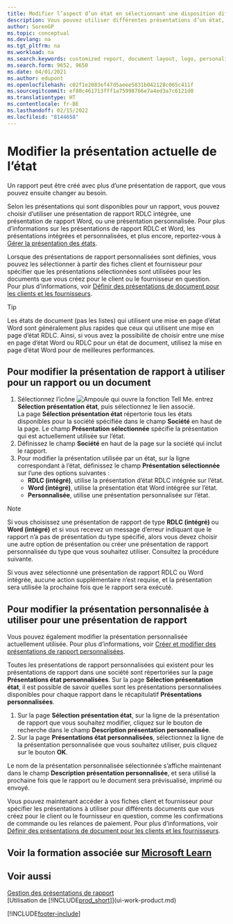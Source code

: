 ```yaml
---
title: Modifier l’aspect d’un état en sélectionnant une disposition différente
description: Vous pouvez utiliser différentes présentations d’un état, et passer d’une présentation à l’autre pour modifier l’aspect d’un état.
author: SorenGP
ms.topic: conceptual
ms.devlang: na
ms.tgt_pltfrm: na
ms.workload: na
ms.search.keywords: customized report, document layout, logo, personalize
ms.search.form: 9652, 9650
ms.date: 04/01/2021
ms.author: edupont
ms.openlocfilehash: c02f1e2083ef47d5aeee5831b042128c065c411f
ms.sourcegitcommit: ef80c461713fff1a75998766e7a4ed3a7c6121d0
ms.translationtype: HT
ms.contentlocale: fr-BE
ms.lasthandoff: 02/15/2022
ms.locfileid: "8144658"
---
```

# <a name="change-the-current-report-layout"></a>Modifier la présentation actuelle de l’état

Un rapport peut être créé avec plus d’une présentation de rapport, que vous pouvez ensuite changer au besoin.

Selon les présentations qui sont disponibles pour un rapport, vous pouvez choisir d’utiliser une présentation de rapport RDLC intégrée, une présentation de rapport Word, ou une présentation personnalisée. Pour plus d’informations sur les présentations de rapport RDLC et Word, les présentations intégrées et personnalisées, et plus encore, reportez-vous à [Gérer la présentation des états](ui-manage-report-layouts.md).

Lorsque des présentations de rapport personnalisées sont définies, vous pouvez les sélectionner à partir des fiches client et fournisseur pour spécifier que les présentations sélectionnées sont utilisées pour les documents que vous créez pour le client ou le fournisseur en question. Pour plus d’informations, voir [Définir des présentations de document pour les clients et les fournisseurs](ui-define-customer-vendor-document-layouts.md).

> [!TIP]  
> Les états de document (pas les listes) qui utilisent une mise en page d’état Word sont généralement plus rapides que ceux qui utilisent une mise en page d’état RDLC. Ainsi, si vous avez la possibilité de choisir entre une mise en page d’état Word ou RDLC pour un état de document, utilisez la mise en page d’état Word pour de meilleures performances.

## <a name="to-change-which-report-layout-to-use-for-a-report-or-document"></a>Pour modifier la présentation de rapport à utiliser pour un rapport ou un document

1. Sélectionnez l’icône ![Ampoule qui ouvre la fonction Tell Me.](media/ui-search/search_small.png "Dites-moi ce que vous voulez faire") entrez **Sélection présentation état**, puis sélectionnez le lien associé.  
   La page **Sélection présentation état** répertorie tous les états disponibles pour la société spécifiée dans le champ **Société** en haut de la page. Le champ **Présentation sélectionnée** spécifie la présentation qui est actuellement utilisée sur l’état.
2. Définissez le champ **Société** en haut de la page sur la société qui inclut le rapport.
3. Pour modifier la présentation utilisée par un état, sur la ligne correspondant à l’état, définissez le champ **Présentation sélectionnée** sur l’une des options suivantes :
   * **RDLC (intégré)**, utilise la présentation d’état RDLC intégrée sur l’état.
   * **Word (intégré)**, utilise la présentation état Word intégrée sur l’état.
   * **Personnalisée**, utilise une présentation personnalisée sur l’état.  

> [!NOTE]
> Si vous choisissez une présentation de rapport de type **RDLC (intégré)** ou **Word (intégré)** et si vous recevez un message d’erreur indiquant que le rapport n’a pas de présentation du type spécifié, alors vous devez choisir une autre option de présentation ou créer une présentation de rapport personnalisée du type que vous souhaitez utiliser. Consultez la procédure suivante.

Si vous avez sélectionné une présentation de rapport RDLC ou Word intégrée, aucune action supplémentaire n’est requise, et la présentation sera utilisée la prochaine fois que le rapport sera exécuté.

## <a name="to-change-the-custom-layout-to-use-for-a-report-layout"></a>Pour modifier la présentation personnalisée à utiliser pour une présentation de rapport
Vous pouvez également modifier la présentation personnalisée actuellement utilisée. Pour plus d’informations, voir [Créer et modifier des présentations de rapport personnalisées](ui-how-create-custom-report-layout.md).

Toutes les présentations de rapport personnalisées qui existent pour les présentations de rapport dans une société sont répertoriées sur la page **Présentations état personnalisées**. Sur la page **Sélection présentation état**, il est possible de savoir quelles sont les présentations personnalisées disponibles pour chaque rapport dans le récapitulatif **Présentations personnalisées**.

1. Sur la page **Sélection présentation état**, sur la ligne de la présentation de rapport que vous souhaitez modifier, cliquez sur le bouton de recherche dans le champ **Description présentation personnalisée**.
2. Sur la page **Présentations état personnalisées**, sélectionnez la ligne de la présentation personnalisée que vous souhaitez utiliser, puis cliquez sur le bouton **OK**.

Le nom de la présentation personnalisée sélectionnée s’affiche maintenant dans le champ **Description présentation personnalisée**, et sera utilisé la prochaine fois que le rapport ou le document sera prévisualisé, imprimé ou envoyé.

Vous pouvez maintenant accéder à vos fiches client et fournisseur pour spécifier les présentations à utiliser pour différents documents que vous créez pour le client ou le fournisseur en question, comme les confirmations de commande ou les relances de paiement. Pour plus d’informations, voir [Définir des présentations de document pour les clients et les fournisseurs](ui-define-customer-vendor-document-layouts.md).

## <a name="see-related-training-at-microsoft-learn"></a>Voir la formation associée sur [Microsoft Learn](/learn/modules/change-documents-dynamics-365-business-central/index)

## <a name="see-also"></a>Voir aussi
[Gestion des présentations de rapport](ui-manage-report-layouts.md)  
[Utilisation de [!INCLUDE[prod_short](includes/prod_short.md)]](ui-work-product.md)


[!INCLUDE[footer-include](includes/footer-banner.md)]